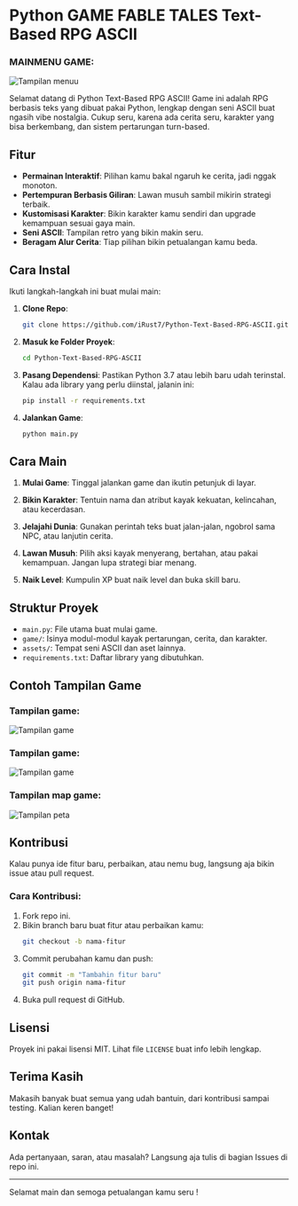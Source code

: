 # Python GAME FABLE TALES Text-Based RPG ASCII
### MAINMENU GAME:
![Tampilan menuu](https://github.com/iRust7/Python-Text-Based-RPG-ASCII/blob/main/asset/mainmenu.jpg)

Selamat datang di Python Text-Based RPG ASCII! Game ini adalah RPG berbasis teks yang dibuat pakai Python, lengkap dengan seni ASCII buat ngasih vibe nostalgia. Cukup seru, karena ada cerita seru, karakter yang bisa berkembang, dan sistem pertarungan turn-based.

## Fitur

- **Permainan Interaktif**: Pilihan kamu bakal ngaruh ke cerita, jadi nggak monoton.
- **Pertempuran Berbasis Giliran**: Lawan musuh sambil mikirin strategi terbaik.
- **Kustomisasi Karakter**: Bikin karakter kamu sendiri dan upgrade kemampuan sesuai gaya main.
- **Seni ASCII**: Tampilan retro yang bikin makin seru.
- **Beragam Alur Cerita**: Tiap pilihan bikin petualangan kamu beda.

## Cara Instal

Ikuti langkah-langkah ini buat mulai main:

1. **Clone Repo**:
   ```bash
   git clone https://github.com/iRust7/Python-Text-Based-RPG-ASCII.git
   ```

2. **Masuk ke Folder Proyek**:
   ```bash
   cd Python-Text-Based-RPG-ASCII
   ```

3. **Pasang Dependensi**:
   Pastikan Python 3.7 atau lebih baru udah terinstal. Kalau ada library yang perlu diinstal, jalanin ini:
   ```bash
   pip install -r requirements.txt
   ```

4. **Jalankan Game**:
   ```bash
   python main.py
   ```

## Cara Main

1. **Mulai Game**:
   Tinggal jalankan game dan ikutin petunjuk di layar.

2. **Bikin Karakter**:
   Tentuin nama dan atribut kayak kekuatan, kelincahan, atau kecerdasan.

3. **Jelajahi Dunia**:
   Gunakan perintah teks buat jalan-jalan, ngobrol sama NPC, atau lanjutin cerita.

4. **Lawan Musuh**:
   Pilih aksi kayak menyerang, bertahan, atau pakai kemampuan. Jangan lupa strategi biar menang.

5. **Naik Level**:
   Kumpulin XP buat naik level dan buka skill baru.

## Struktur Proyek

- `main.py`: File utama buat mulai game.
- `game/`: Isinya modul-modul kayak pertarungan, cerita, dan karakter.
- `assets/`: Tempat seni ASCII dan aset lainnya.
- `requirements.txt`: Daftar library yang dibutuhkan.

## Contoh Tampilan Game

### Tampilan game:
![Tampilan game](https://github.com/iRust7/Python-Text-Based-RPG-ASCII/blob/main/asset/gametest2.png)

### Tampilan game:
![Tampilan game](https://github.com/iRust7/Python-Text-Based-RPG-ASCII/blob/main/asset/gametest3.jpg)

### Tampilan map game:
![Tampilan peta](https://github.com/iRust7/Python-Text-Based-RPG-ASCII/blob/main/asset/gametest1.png)

## Kontribusi

Kalau punya ide fitur baru, perbaikan, atau nemu bug, langsung aja bikin issue atau pull request.

### Cara Kontribusi:

1. Fork repo ini.
2. Bikin branch baru buat fitur atau perbaikan kamu:
   ```bash
   git checkout -b nama-fitur
   ```
3. Commit perubahan kamu dan push:
   ```bash
   git commit -m "Tambahin fitur baru"
   git push origin nama-fitur
   ```
4. Buka pull request di GitHub.

## Lisensi

Proyek ini pakai lisensi MIT. Lihat file `LICENSE` buat info lebih lengkap.

## Terima Kasih

Makasih banyak buat semua yang udah bantuin, dari kontribusi sampai testing. Kalian keren banget!

## Kontak

Ada pertanyaan, saran, atau masalah? Langsung aja tulis di bagian Issues di repo ini.

---

Selamat main dan semoga petualangan kamu seru !

